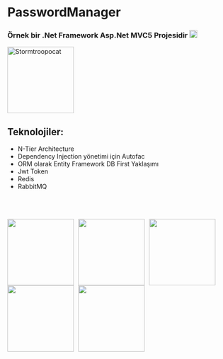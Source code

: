 <h1 class="line" data-line="2">PasswordManager</h1>
<h3 class="line" data-line="3">Örnek bir .Net Framework Asp.Net MVC5 Projesidir <img class="emoji" draggable="false" alt="😎" src="https://twemoji.maxcdn.com/v/14.0.2/72x72/1f60e.png" style="width:18px"></h3>
<p class="line" data-line="4"><img src="https://octodex.github.com/images/stormtroopocat.jpg" alt="Stormtroopocat" title="The Stormtroopocat" style="width:150px; height:150px;"></p>
<h2 class="line" data-line="6">Teknolojiler:</h2>
<ul>
<li>N-Tier Architecture</li>
<li>Dependency Injection yönetimi için Autofac</li>
<li>ORM olarak Entity Framework DB First Yaklaşımı</li>
<li>Jwt Token</li>
<li>Redis</li>
<li>RabbitMQ</li>
</ul>
<br/>
<br/>
<br/>

<div>
  <img src="https://lh3.googleusercontent.com/u/0/drive-viewer/AK7aPaCBrEsSwx_9FW2CaLQDUWdwcgQMXZE1-Bb_WtcdB26q9e4-ezI8_FGsCxh_U2L6sePc2cs0GQj5YO1viV-Pt9_1YPQ8VQ=w1920-h919" style="float: left; width: 150px; margin-right: 10px;"/>
  <img src="https://upload.wikimedia.org/wikipedia/commons/thumb/7/71/RabbitMQ_logo.svg/2560px-RabbitMQ_logo.svg.png" style="float: left; width: 150px; margin-right: 10px;"/>
  <img src="https://camo.githubusercontent.com/8b213b1e48237b4edc9faf11d1e6e1b7175aae67897b2070c64fa8d8a17ed199/68747470733a2f2f6173706e6574626f696c6572706c6174652e636f6d2f696d616765732f6c6f676f732f746f6f6c732f65662e706e67" style="float: left; width: 150px; margin-right: 10px;"/>
  <img src="https://autofac.org/img/autofac_web-banner_character.svg" style="float: left; width: 150px; margin-right: 10px;"/>
  <img src="https://cdn.iconscout.com/icon/free/png-512/free-redis-5-1175104.png?f=webp&w=256" style="float: left; width: 150px; margin-right: 10px;"/>
</div>
